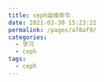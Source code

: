 ```yaml
---
title: ceph运维命令
date: 2021-03-30 15:23:22
permalink: /pages/a78af9/
categories:
  - 学习
  - ceph
tags:
  - ceph
---
```




